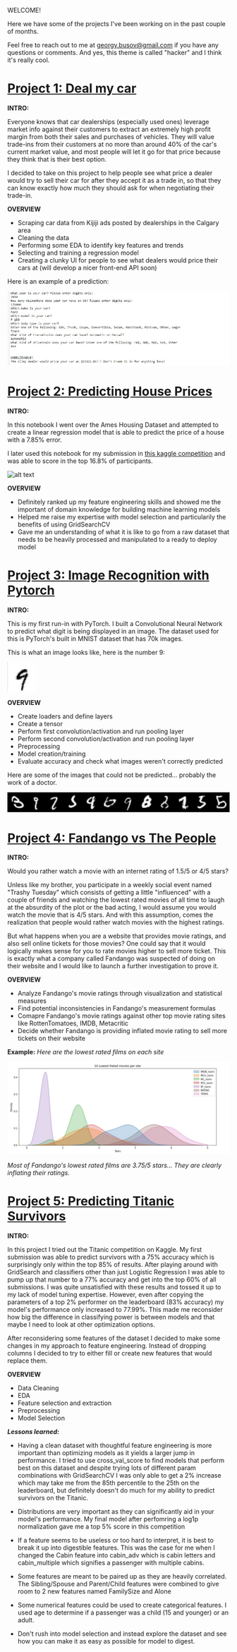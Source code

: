 WELCOME!

Here we have some of the projects I've been working on in the past couple of months.

Feel free to reach out to me at georgy.busov@gmail.com if you have any questions or comments. And yes, this theme is called "hacker" and I think it's really cool.



# [Project 1: Deal my car](https://github.com/georgybusov/Deal-my-car)

**INTRO:**

Everyone knows that car dealerships (especially used ones) leverage market info against their customers to extract an extremely high profit margin from both their sales and purchases of vehicles.
They will value trade-ins from their customers at no more than around 40% of the car's current market value, and most people will let it go for that price because they think that is their best option.

I decided to take on this project to help people see what price a dealer would try to sell their car for after they accept it as a trade in, so that they can know exactly how much they should ask for when negotiating their trade-in.

**OVERVIEW**

- Scraping car data from Kijiji ads posted by dealerships in the Calgary area
- Cleaning the data
- Performing some EDA to identify key features and trends
- Selecting and training a regression model
- Creating a clunky UI for people to see what dealers would price their cars at (will develop a nicer front-end API soon)

Here is an example of a prediction:

![alt text](https://github.com/bgosha24/Deal-my-car/blob/main/dealmycarexample1.jpg?raw=true)



# [Project 2: Predicting House Prices](https://github.com/georgybusov/Predicting-house-prices)


**INTRO:**

In this notebook I went over the Ames Housing Dataset and attempted to create a linear regression model that is able to predict the price of a house with a 
7.85% error.

I later used this notebook for my submission in [this kaggle competition](https://www.kaggle.com/competitions/house-prices-advanced-regression-techniques) and was able to score in the top 16.8% of participants.

![alt text](https://github.com/bgosha24/Predicting-house-prices/blob/main/ames.jpg?raw=true)

**OVERVIEW**

- Definitely ranked up my feature engineering skills and showed me the important of domain knowledge for building machine learning models
- Helped me raise my expertise with model selection and particularily the benefits of using GridSearchCV
- Gave me an understanding of what it is like to go from a raw dataset that needs to be heavily processed and manipulated to a ready to deploy model



# [Project 3: Image Recognition with Pytorch](https://github.com/georgybusov/Image-Recognition-with-PyTorch)


**INTRO:**

This is my first run-in with PyTorch. I built a Convolutional Neural Network to predict what digit is being displayed in an image. The dataset used for this is PyTorch's built in MNIST dataset that has 70k images. 

This is what an image looks like, here is the number 9:

![alt text](https://github.com/georgybusov/Image-Recognition-with-PyTorch/blob/main/nine.jpg?raw=true)

**OVERVIEW**
- Create loaders and define layers
- Create a tensor
- Perform first convolution/activation and run pooling layer
- Perform second convolution/activation and run pooling layer
- Preprocessing
- Model creation/training
- Evaluate accuracy and check what images weren't correctly predicted



Here are some of the images that could not be predicted... probably the work of a doctor.

![alt text](https://github.com/georgybusov/Image-Recognition-with-PyTorch/blob/main/badnumbers.jpg?raw=true)



# [Project 4: Fandango vs The People](https://github.com/georgybusov/Fandango-vs-The-People)


**INTRO:**

Would you rather watch a movie with an internet rating of 1.5/5 or 4/5 stars? 

Unless like my brother, you participate in a weekly social event named "Trashy Tuesday" which consists of getting a little "influenced" with a couple of friends and watching the lowest rated movies of all time to laugh at the absurdity of the plot or the bad acting, I would assume you would watch the movie that is 4/5 stars.
And with this assumption, comes the realization that people would rather watch movies with the highest ratings.

But what happens when you are a website that provides movie ratings, and also sell online tickets for those movies? One could say that it would logically makes sense for you to rate movies higher to sell more ticket. This is exactly what a company called Fandango was suspected of doing on their website and I would like to launch a further investigation to prove it.


**OVERVIEW**

- Analyze Fandango's movie ratings through visualization and statistical measures
- Find potential inconsistencies in Fandango's measurement formulas
- Comapre Fandango's movie ratings against other top movie rating sites like RottenTomatoes, IMDB, Metacritic
- Decide whether Fandango is providing inflated movie rating to sell more tickets on their website



**Example:**
*Here are the lowest rated films on each site*

![alt text](https://github.com/bgosha24/Fandango-vs-The-People/blob/main/fandango1.jpg?raw=true)


*Most of Fandango's lowest rated films are 3.75/5 stars... They are clearly inflating their ratings.*


# [Project 5: Predicting Titanic Survivors](https://github.com/georgybusov/Predicting-Titanic-Survivors)

**INTRO:**

In this project I tried out the Titanic competition on Kaggle. My first submission was able to predict survivors with a 75% accuracy which is surprisingly only within the top 85% of results. After playing around with GridSearch and classifiers other than just Logistic Regression I was able to pump up that number to a 77% accuracy and get into the top 60% of all submissions. I was quite unsatisfied with these results and tossed it up to my lack of model tuning expertise. However, even after copying the parameters of a top 2% performer on the leaderboard (83% accuracy) my model's performance only increased to 77.99%. This made me reconsider how big the difference in classifying power is between models and that maybe I need to look at other optimization options.

After reconsidering some features of the dataset I decided to make some changes in my approach to feature engineering. Instead of dropping columns I decided to try to either fill or create new features that would replace them.

**OVERVIEW**

- Data Cleaning
- EDA
- Feature selection and extraction
- Preprocessing
- Model Selection



_**Lessons learned:**_

- Having a clean dataset with thoughtful feature engineering is more important than optimizing models as it yields a larger jump in performance. I tried to use cross_val_score to find models that perform best on this dataset and despite trying lots of different param combinations with GridSearchCV I was only able to get a 2% increase which may take me from the 85th percentile to the 25th on the leaderboard, but definitely doesn't do much for my ability to predict survivors on the Titanic.

- Distributions are very important as they can significantly aid in your model's performance. My final model after perfomring a log1p normalization gave me a top 5% score in this competition

- If a feature seems to be useless or too hard to interpret, it is best to break it up into digestible features. This was the case for me when I changed the Cabin feature into cabin_adv which is cabin letters and cabin_multiple which signifies a passenger with multiple cabins.

- Some features are meant to be paired up as they are heavily correlated. The Sibling/Spouse and Parent/Child features were combined to give room to 2 new features named FamilySize and Alone

- Some numerical features could be used to create categorical features. I used age to determine if a passenger was a child (15 and younger) or an adult.

- Don't rush into model selection and instead explore the dataset and see how you can make it as easy as possible for model to digest.


